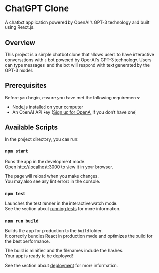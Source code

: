 # ChatGPT Clone

A chatbot application powered by OpenAI's GPT-3 technology and built using React.js.

## Overview

This project is a simple chatbot clone that allows users to have interactive conversations with a bot powered by OpenAI's GPT-3 technology. Users can type messages, and the bot will respond with text generated by the GPT-3 model.

## Prerequisites

Before you begin, ensure you have met the following requirements:

- Node.js installed on your computer
- An OpenAI API key ([Sign up for OpenAI](https://beta.openai.com/signup/) if you don't have one)

## Available Scripts

In the project directory, you can run:

### `npm start`

Runs the app in the development mode.\
Open [http://localhost:3000](http://localhost:3000) to view it in your browser.

The page will reload when you make changes.\
You may also see any lint errors in the console.

### `npm test`

Launches the test runner in the interactive watch mode.\
See the section about [running tests](https://facebook.github.io/create-react-app/docs/running-tests) for more information.

### `npm run build`

Builds the app for production to the `build` folder.\
It correctly bundles React in production mode and optimizes the build for the best performance.

The build is minified and the filenames include the hashes.\
Your app is ready to be deployed!

See the section about [deployment](https://facebook.github.io/create-react-app/docs/deployment) for more information.

